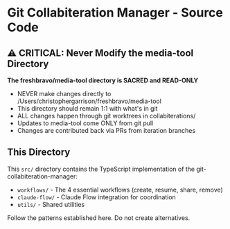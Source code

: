# Git Collabiteration Manager - Source Code

## ⚠️ CRITICAL: Never Modify the media-tool Directory

**The freshbravo/media-tool directory is SACRED and READ-ONLY**
- NEVER make changes directly to /Users/christophergarrison/freshbravo/media-tool  
- This directory should remain 1:1 with what's in git
- ALL changes happen through git worktrees in collabiterations/
- Updates to media-tool come ONLY from git pull
- Changes are contributed back via PRs from iteration branches

## This Directory

This `src/` directory contains the TypeScript implementation of the git-collabiteration-manager:
- `workflows/` - The 4 essential workflows (create, resume, share, remove)
- `claude-flow/` - Claude Flow integration for coordination
- `utils/` - Shared utilities

Follow the patterns established here. Do not create alternatives.
